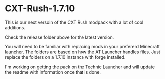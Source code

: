 # CXT-Rush-1.7.10

This is our next versoin of the CXT Rush modpack with a lot of cool additions.

Check the release folder above for the latest version.

You will need to be familiar with replacing mods in your prefererd Minecraft launcher. The folders are based on how the AT Launcher handles files. Just replace the folders on a 1.7.10 instance with forge installed.

I'm working on getting the pack on the Technic Launcher and will update the readme with information once that is done.
